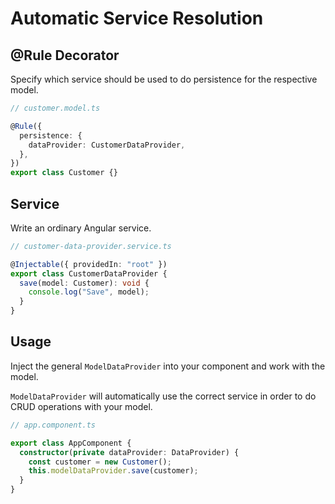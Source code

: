 # Automatic Service Resolution

## @Rule Decorator

Specify which service should be used to do persistence for the respective model.

```ts
// customer.model.ts

@Rule({
  persistence: {
    dataProvider: CustomerDataProvider,
  },
})
export class Customer {}
```

## Service

Write an ordinary Angular service.

```ts
// customer-data-provider.service.ts

@Injectable({ providedIn: "root" })
export class CustomerDataProvider {
  save(model: Customer): void {
    console.log("Save", model);
  }
}
```

## Usage

Inject the general `ModelDataProvider` into your component and work with the
model.

`ModelDataProvider` will automatically use the correct service in order to
do CRUD operations with your model.

```ts
// app.component.ts

export class AppComponent {
  constructor(private dataProvider: DataProvider) {
    const customer = new Customer();
    this.modelDataProvider.save(customer);
  }
}
```
